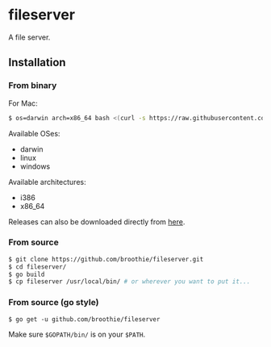 # fileserver
A file server.

## Installation

### From binary

For Mac:

```bash
$ os=darwin arch=x86_64 bash <(curl -s https://raw.githubusercontent.com/broothie/fileserver/master/install.sh)
```

Available OSes:
- darwin
- linux
- windows

Available architectures:
- i386
- x86_64

Releases can also be downloaded directly from [here](https://github.com/broothie/fileserver/releases).

### From source

```bash
$ git clone https://github.com/broothie/fileserver.git
$ cd fileserver/
$ go build
$ cp fileserver /usr/local/bin/ # or wherever you want to put it...
```

### From source (go style)

```
$ go get -u github.com/broothie/fileserver
```

Make sure `$GOPATH/bin/` is on your `$PATH`.
